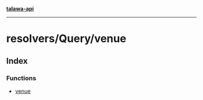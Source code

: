 [**talawa-api**](../../../README.md)

***

# resolvers/Query/venue

## Index

### Functions

- [venue](functions/venue.md)
